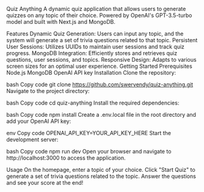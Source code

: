Quiz Anything
A dynamic quiz application that allows users to generate quizzes on any topic of their choice. Powered by OpenAI's GPT-3.5-turbo model and built with Next.js and MongoDB.

Features
Dynamic Quiz Generation: Users can input any topic, and the system will generate a set of trivia questions related to that topic.
Persistent User Sessions: Utilizes UUIDs to maintain user sessions and track quiz progress.
MongoDB Integration: Efficiently stores and retrieves quiz questions, user sessions, and topics.
Responsive Design: Adapts to various screen sizes for an optimal user experience.
Getting Started
Prerequisites
Node.js
MongoDB
OpenAI API key
Installation
Clone the repository:

bash
Copy code
git clone https://github.com/swervendy/quiz-anything.git
Navigate to the project directory:

bash
Copy code
cd quiz-anything
Install the required dependencies:

bash
Copy code
npm install
Create a .env.local file in the root directory and add your OpenAI API key:

env
Copy code
OPENAI_API_KEY=YOUR_API_KEY_HERE
Start the development server:

bash
Copy code
npm run dev
Open your browser and navigate to http://localhost:3000 to access the application.

Usage
On the homepage, enter a topic of your choice.
Click "Start Quiz" to generate a set of trivia questions related to the topic.
Answer the questions and see your score at the end!
